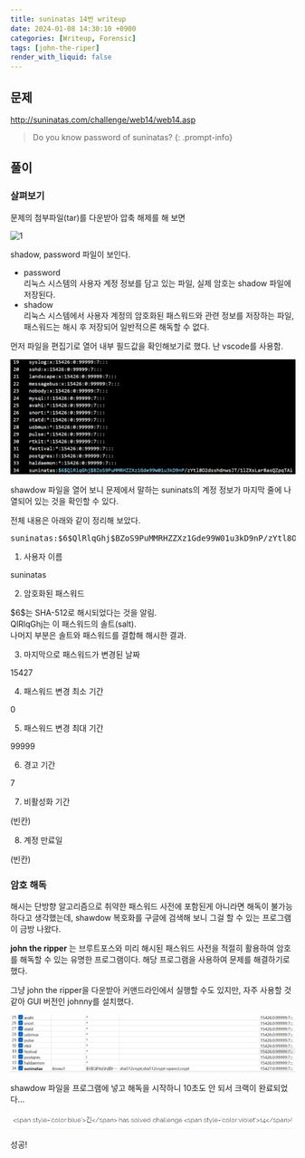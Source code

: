 ```yaml
---
title: suninatas 14번 writeup
date: 2024-01-08 14:30:10 +0900
categories: [Writeup, Forensic]
tags: [john-the-riper]
render_with_liquid: false
---
```


## 문제
http://suninatas.com/challenge/web14/web14.asp

> Do you know password of suninatas?
{: .prompt-info}

## 풀이

### 살펴보기
문제의 첨부파일(tar)를 다운받아 압축 해제를 해 보면

![1](/assets/img/posts/2024-01-06-evidencs.png)

shadow, password 파일이 보인다.
- password  
    리눅스 시스템의 사용자 계정 정보를 담고 있는 파일, 실제 암호는 shadow 파일에 저장된다.
- shadow  
    리눅스 시스템에서 사용자 계정의 암호화된 패스워드와 관련 정보를 저장하는 파일, 패스워드는 해시 후 저장되어 일반적으론 해독할 수 없다.

먼저 파일을 편집기로 열어 내부 필드값을 확인해보기로 했다. 난 vscode를 사용함.

![2](/assets/img/posts/2024-01-06-shadow.png)

shawdow 파일을 열어 보니 문제에서 말하는 suninats의 계정 정보가 마지막 줄에 나열되어 있는 것을 확인할 수 있다.

전체 내용은 아래와 같이 정리해 보았다.

<pre>suninatas:$6$QlRlqGhj$BZoS9PuMMRHZZXz1Gde99W01u3kD9nP/zYtl8O2dsshdnwsJT/1lZXsLar8asQZpqTAioiey4rKVpsLm/bqrX/:15427:0:99999:7:::</pre>

1. 사용자 이름

suninatas  

2. 암호화된 패스워드

\$6$는 SHA-512로 해시되었다는 것을 알림.  
QlRlqGhj는 이 패스워드의 솔트(salt).  
나머지 부분은 솔트와 패스워드를 결합해 해시한 결과.

3. 마지막으로 패스워드가 변경된 날짜

15427

4. 패스워드 변경 최소 기간

0

5. 패스워드 변경 최대 기간

99999

6. 경고 기간

7

7. 비활성화 기간

(빈칸)

8. 계정 만료일

(빈칸)

### 암호 해독

해시는 단방향 알고리즘으로 취약한 패스워드 사전에 포함된게 아니라면 해독이 불가능하다고 생각했는데, shawdow 복호화를 구글에 검색해 보니 그걸 할 수 있는 프로그램이 금방 나왔다.

<b>john the ripper</b> 는 브루트포스와 미리 해시된 패스워드 사전을 적절히 활용하여 암호를 해독할 수 있는 유명한 프로그램이다. 해당 프로그램을 사용하여 문제를 해결하기로 했다.

그냥 john the ripper을 다운받아 커맨드라인에서 실행할 수도 있지만, 자주 사용할 것 같아 GUI 버전인 johnny를 설치했다.

![3](/assets/img/posts/2024-01-06-johnny.png)

shawdow 파일을 프로그램에 넣고 해독을 시작하니 10초도 안 되서 크랙이 완료되었다...

![4](/assets/img/posts/2024-01-06-성공.png)

성공!